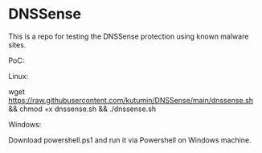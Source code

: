 # DNSSense

This is a repo for testing the DNSSense protection using known malware sites.

PoC:

Linux:

wget https://raw.githubusercontent.com/kutumin/DNSSense/main/dnssense.sh && chmod +x dnssense.sh && ./dnssense.sh 

Windows:

Download powershell.ps1 and run it via Powershell on Windows machine.

